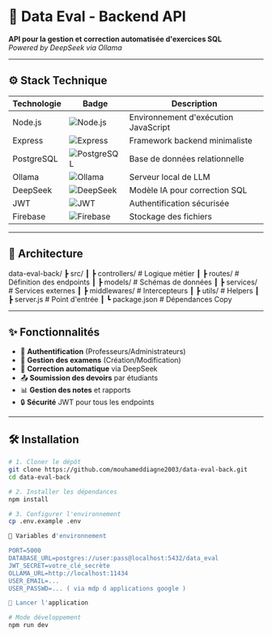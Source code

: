 # 🚀 Data Eval - Backend API

**API pour la gestion et correction automatisée d'exercices SQL**  
*Powered by DeepSeek via Ollama*

---

## ⚙️ Stack Technique

| Technologie | Badge | Description |
|-------------|-------|-------------|
| Node.js | ![Node.js](https://img.shields.io/badge/Node.js-339933?style=flat-square&logo=nodedotjs&logoColor=white) | Environnement d'exécution JavaScript |
| Express | ![Express](https://img.shields.io/badge/Express.js-000000?style=flat-square&logo=express&logoColor=white) | Framework backend minimaliste |
| PostgreSQL | ![PostgreSQL](https://img.shields.io/badge/PostgreSQL-336791?style=flat-square&logo=postgresql&logoColor=white) | Base de données relationnelle |
| Ollama | ![Ollama](https://img.shields.io/badge/Ollama-00A86B?style=flat-square) | Serveur local de LLM |
| DeepSeek | ![DeepSeek](https://img.shields.io/badge/DeepSeek-FF9900?style=flat-square) | Modèle IA pour correction SQL |
| JWT | ![JWT](https://img.shields.io/badge/JWT-000000?style=flat-square&logo=jsonwebtokens&logoColor=white) | Authentification sécurisée |
| Firebase | ![Firebase](https://img.shields.io/badge/Firebase-FFCA28?style=flat-square&logo=firebase&logoColor=white) | Stockage des fichiers |

---

## 📂 Architecture

data-eval-back/
┣ src/
┃ ┣ controllers/ # Logique métier
┃ ┣ routes/ # Définition des endpoints
┃ ┣ models/ # Schémas de données
┃ ┣ services/ # Services externes
┃ ┣ middlewares/ # Intercepteurs
┃ ┣ utils/ # Helpers
┃ ┣ server.js # Point d'entrée
┃ ┗ package.json # Dépendances
Copy


---

## ✨ Fonctionnalités

- 🔐 **Authentification** (Professeurs/Administrateurs)
- 📝 **Gestion des examens** (Création/Modification)
- 🤖 **Correction automatique** via DeepSeek
- 📤 **Soumission des devoirs** par étudiants
- 📊 **Gestion des notes** et rapports
- 🔒 **Sécurité** JWT pour tous les endpoints

---

## 🛠 Installation

```bash
# 1. Cloner le dépôt
git clone https://github.com/mouhameddiagne2003/data-eval-back.git
cd data-eval-back

# 2. Installer les dépendances
npm install

# 3. Configurer l'environnement
cp .env.example .env

🔧 Variables d'environnement

PORT=5000
DATABASE_URL=postgres://user:pass@localhost:5432/data_eval
JWT_SECRET=votre_clé_secrète
OLLAMA_URL=http://localhost:11434
USER_EMAIL=...
USER_PASSWD=... ( via mdp d applications google )

🚀 Lancer l'application

# Mode développement
npm run dev
